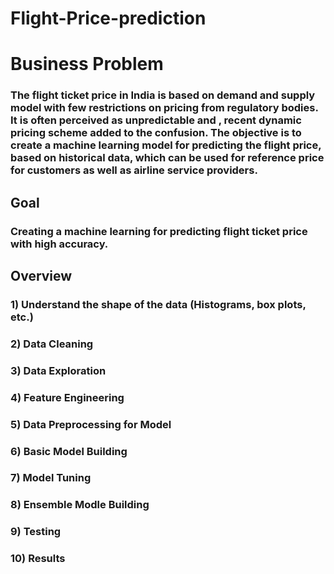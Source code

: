 # Flight-Price-prediction

# Business Problem
### The flight ticket price in India is based on demand and supply model with few restrictions on pricing from regulatory bodies. It is often perceived as unpredictable and , recent dynamic pricing scheme added to the confusion. The objective is to create a machine learning model for predicting the flight price, based on historical data, which can be used for reference price for customers as well as airline service providers.
## Goal
### Creating a machine learning for predicting flight ticket price with high accuracy.
## Overview
### 1) Understand the shape of the data (Histograms, box plots, etc.)

### 2) Data Cleaning

### 3) Data Exploration

### 4) Feature Engineering

### 5) Data Preprocessing for Model

### 6) Basic Model Building

### 7) Model Tuning

### 8) Ensemble Modle Building

### 9) Testing

### 10) Results
